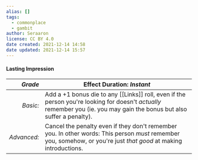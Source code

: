 ```yaml
---
alias: []
tags:
  - commonplace
  - gambit
author: Seraaron
license: CC BY 4.0
date created: 2021-12-14 14:58
date updated: 2021-12-14 15:57
---
```


#### Lasting Impression

|   _Grade_ | Effect Duration: _Instant_                                                                                                                                                                 |
| ----------: | ----------------------------------------------------------------------------------------------------------------------------------------------------------------------- |
|    _Basic:_ | Add a +1 bonus die to any [[Links]] roll, even if the person you're looking for doesn't _actually_ remember you (ie. you may gain the bonus but also suffer a penalty). |
| _Advanced:_ | Cancel the penalty even if they don't remember you. In other words: This person _must_ remember you, somehow, or you're just _that good_ at making introductions.       |
